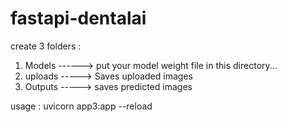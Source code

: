 # fastapi-dentalai

create 3 folders :
1. Models ------> put your model weight file in this directory...
2. uploads -----> Saves uploaded images
3. Outputs -----> saves predicted images

usage : uvicorn app3:app --reload
